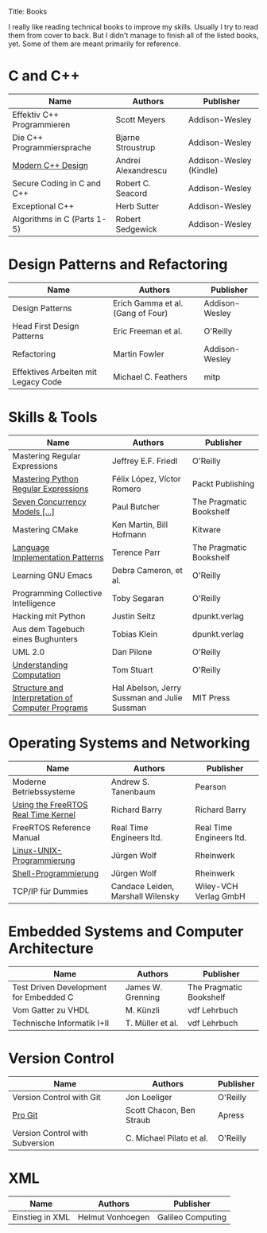 Title: Books

I really like reading technical books to improve my skills. Usually I try to read them from cover to back. But I didn't manage to finish all of the listed books, yet. Some of them are meant primarily for reference.


# C and C++

| Name                                              | Authors                                           | Publisher                                         |
|---------------------------------------------------|---------------------------------------------------|---------------------------------------------------|
| Effektiv C++ Programmieren                        | Scott Meyers                                      | Addison-Wesley                                    |
| Die C++ Programmiersprache                        | Bjarne Stroustrup                                 | Addison-Wesley                                    |
| [Modern C++ Design](https://github.com/LukasWoodtli/ModernCppDesign) | Andrei Alexandrescu                               | Addison-Wesley (Kindle)                           |
| Secure Coding in C and C++                        | Robert C. Seacord                                 | Addison-Wesley                                    |
| Exceptional C++                                   | Herb Sutter                                       | Addison-Wesley                                    |
| Algorithms in C (Parts 1-5)                       | Robert Sedgewick                                  | Addison-Wesley                                    |


# Design Patterns and Refactoring

| Name                                              | Authors                                           | Publisher                                         |
|---------------------------------------------------|---------------------------------------------------|---------------------------------------------------|
| Design Patterns                                   | Erich Gamma et al. (Gang of Four)                 | Addison-Wesley                                    |
| Head First Design Patterns                        | Eric Freeman et al.                               | O'Reilly                                          |
| Refactoring                                       | Martin Fowler                                     | Addison-Wesley                                    |
| Effektives Arbeiten mit Legacy Code               | Michael C. Feathers                               | mitp                                              |


# Skills & Tools

| Name                                              | Authors                                           | Publisher                                         |
|---------------------------------------------------|---------------------------------------------------|---------------------------------------------------|
| Mastering Regular Expressions                     | Jeffrey E.F. Friedl                               | O'Reilly                                          |
| [Mastering Python Regular Expressions](https://github.com/LukasWoodtli/MasteringPythonRegularExpressions) | Félix López, Víctor Romero                        | Packt Publishing                                  |
| [Seven Concurrency Models [...]](https://github.com/LukasWoodtli/SevenConcurrencyModelsInSevenWeeks) | Paul Butcher                                      | The Pragmatic Bookshelf                           |
| Mastering CMake                                   | Ken Martin, Bill Hofmann                          | Kitware                                           |
| [Language Implementation Patterns](https://github.com/LukasWoodtli/LanguageImplementationPatterns) | Terence Parr                                      | The Pragmatic Bookshelf                           |
| Learning GNU Emacs                                | Debra Cameron, et al.                             | O'Reilly                                          |
| Programming Collective Intelligence               | Toby Segaran                                      | O'Reilly                                          |
| Hacking mit Python                                | Justin Seitz                                      | dpunkt.verlag                                     |
| Aus dem Tagebuch eines Bughunters                 | Tobias Klein                                      | dpunkt.verlag                                     |
| UML 2.0                                           | Dan Pilone                                        | O'Reilly                                          |
| [Understanding Computation](https://github.com/LukasWoodtli/UnderstandingComputation) | Tom Stuart                                        | O'Reilly                                          |
| [Structure and Interpretation of Computer Programs](https://github.com/LukasWoodtli/SchemeCourse) | Hal Abelson, Jerry Sussman and Julie Sussman | MIT Press |

# Operating Systems and Networking

| Name                                              | Authors                                           | Publisher                                         |
|---------------------------------------------------|---------------------------------------------------|---------------------------------------------------|
| Moderne Betriebssysteme                           | Andrew S. Tanenbaum                               | Pearson                                           |
| [Using the FreeRTOS Real Time Kernel](https://github.com/LukasWoodtli/FreeRtosExamples) | Richard Barry                                     | Richard Barry                                     |
| FreeRTOS Reference Manual                         | Real Time Engineers ltd.                          | Real Time Engineers ltd.                          |
| [Linux-UNIX-Programmierung](https://github.com/LukasWoodtli/LinuxUnixDevelopment) | Jürgen Wolf | Rheinwerk                            |
| [Shell-Programmierung](http://openbook.rheinwerk-verlag.de/shell_programmierung/index.htm)           | Jürgen Wolf | Rheinwerk                            |
| TCP/IP für Dummies                                | Candace Leiden, Marshall Wilensky                 | Wiley-VCH Verlag GmbH                             |


# Embedded Systems and Computer Architecture

| Name                                              | Authors                                           | Publisher                                         |
|---------------------------------------------------|---------------------------------------------------|---------------------------------------------------|
| Test Driven Development for Embedded C            | James W. Grenning                                 | The Pragmatic Bookshelf                           |
| Vom Gatter zu VHDL                                | M. Künzli                                         | vdf Lehrbuch                                      |
| Technische Informatik I+II                        | T. Müller et al.                                  | vdf Lehrbuch                                      |


# Version Control

| Name                                              | Authors                                           | Publisher                                         |
|---------------------------------------------------|---------------------------------------------------|---------------------------------------------------|
| Version Control with Git                          | Jon Loeliger                                      | O'Reilly                                          |
| [Pro Git](https://git-scm.com/book/en/v2)         | Scott Chacon, Ben Straub                          | Apress                                            |
| Version Control with Subversion                   | C. Michael Pilato et al.                          | O'Reilly                                          |



# XML

| Name                                              | Authors                                           | Publisher                                         |
|---------------------------------------------------|---------------------------------------------------|---------------------------------------------------|
| Einstieg in XML                                   | Helmut Vonhoegen                                  | Galileo Computing                                 |
